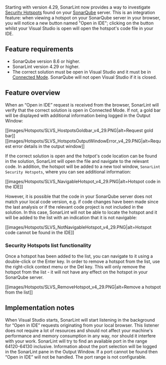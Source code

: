 Starting with version 4.29, SonarLint now provides a way to investigate [Security Hotspots](https://docs.sonarqube.org/latest/user-guide/security-hotspots/) found on your [SonarQube](https://www.sonarqube.org/) server. This is an integration feature: when viewing a hotspot on your SonarQube server in your browser, you will notice a new button named "Open in IDE"; clicking on the button whilst your Visual Studio is open will open the hotspot's code file in your IDE. 

## Feature requirements

* SonarQube version 8.6 or higher.
* SonarLint version 4.29 or higher.
* The correct solution must be open in Visual Studio and it must be in [Connected Mode](https://github.com/SonarSource/sonarlint-visualstudio/wiki/Connected-Mode). SonarQube will not open Visual Studio if it is closed.

## Feature overview

When an “Open in IDE” request is received from the browser, SonarLint will verify that the correct solution is open in Connected Mode. If not, a gold bar will be displayed with additional information being logged in the Output Window:

[[images/Hotspots/SLVS_HostpotsGoldbar_v4_29.PNG|alt=Request gold bar]]
[[images/Hotspots/SLVS_HotspotsOutputWindowError_v4_29.PNG|alt=Request error details in the output window]]

If the correct solution is open and the hotpot's code location can be found in the solution, SonarLint will open the file and navigate to the relevant code. In addition, the hotspot will be added to a new tool window, `SonarLint Security Hotspots`, where you can see additional information:

[[images/Hotspots/SLVS_NavigableHotspot_v4_29.PNG|alt=Hotspot code in the IDE]]

However, it is possible that the code in your SonarQube server does not match your local code version, e.g. if code changes have been made since the last analysis or if the relevant code project is not included in the solution. In this case, SonarLint will not be able to locate the hotspot and it will be added to the list with an indication that it is not navigable:

[[images/Hotspots/SLVS_NotNavigableHotspot_v4_29.PNG|alt=Hotspot code cannot be found in the IDE]]

### Security Hotspots list functionality

Once a hotspot has been added to the list, you can navigate to it using a double-click or the Enter key.
In order to remove a hotspot from the list, use the right-click context menu or the Del key. This will only remove the hotspot from the list - it will not have any effect on the hotspot in your SonarQube server.

[[images/Hotspots/SLVS_RemoveHotspot_v4_29.PNG|alt=Remove a hotspot from the list]]

## Implementation notes

When Visual Studio starts, SonarLint will start listening in the background for “Open in IDE” requests originating from your local browser. This listener does not require a lot of resources and should not affect your machine's performance and memory consumption in any way, nor should it interfere with your work. 
SonarLint will try to find an available port in the range 64120-64130 inclusive. Information about the port selection will be logged in the SonarLint pane in the Output Window. If a port cannot be found then “Open in IDE” will not be handled. The port range is not configurable.

